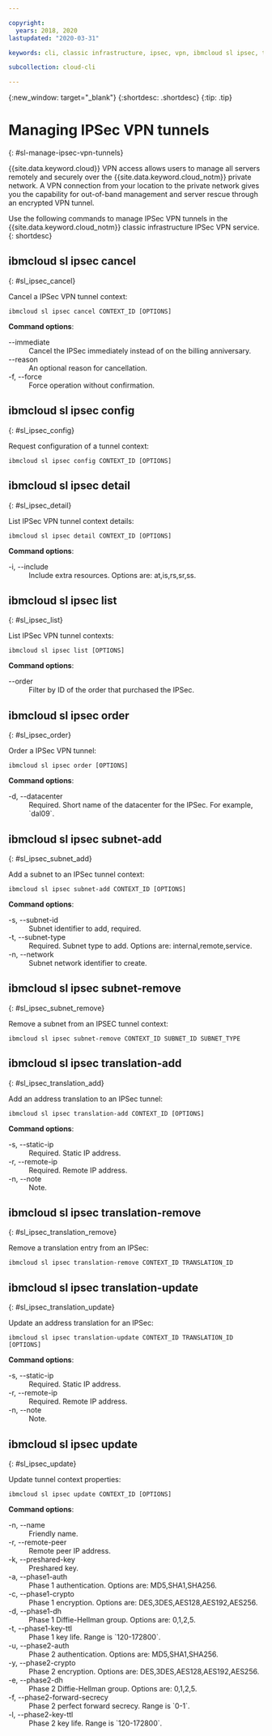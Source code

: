 ```yaml
---

copyright:
  years: 2018, 2020
lastupdated: "2020-03-31"

keywords: cli, classic infrastructure, ipsec, vpn, ibmcloud sl ipsec, tunnel, vpn access, encryption, vpn tunnel cli, ipsec vpn tunnel

subcollection: cloud-cli

---
```


{:new_window: target="_blank"}
{:shortdesc: .shortdesc}
{:tip: .tip}

# Managing IPSec VPN tunnels
{: #sl-manage-ipsec-vpn-tunnels}

{{site.data.keyword.cloud}} VPN access allows users to manage all servers remotely and securely over the {{site.data.keyword.cloud_notm}} private network. A VPN connection from your location to the private network gives you the capability for out-of-band management and server rescue through an encrypted VPN tunnel.

Use the following commands to manage IPSec VPN tunnels in the {{site.data.keyword.cloud_notm}} classic infrastructure IPSec VPN service.
{: shortdesc}

## ibmcloud sl ipsec cancel
{: #sl_ipsec_cancel}

Cancel a IPSec VPN tunnel context:
```
ibmcloud sl ipsec cancel CONTEXT_ID [OPTIONS]
```

<strong>Command options</strong>:
<dl>
<dt>--immediate</dt>
<dd>Cancel the IPSec immediately instead of on the billing anniversary.</dd>
<dt>--reason</dt>
<dd>An optional reason for cancellation.</dd>
<dt>-f, --force</dt>
<dd>Force operation without confirmation.</dd>
</dl>

## ibmcloud sl ipsec config
{: #sl_ipsec_config}

Request configuration of a tunnel context:
```
ibmcloud sl ipsec config CONTEXT_ID [OPTIONS]
```

## ibmcloud sl ipsec detail
{: #sl_ipsec_detail}

List IPSec VPN tunnel context details:
```
ibmcloud sl ipsec detail CONTEXT_ID [OPTIONS]
```

<strong>Command options</strong>:
<dl>
<dt>-i, --include</dt>
<dd>Include extra resources. Options are: at,is,rs,sr,ss.</dd>
</dl>

## ibmcloud sl ipsec list
{: #sl_ipsec_list}

List IPSec VPN tunnel contexts:
```
ibmcloud sl ipsec list [OPTIONS]
```

<strong>Command options</strong>:
<dl>
<dt>--order</dt>
<dd>Filter by ID of the order that purchased the IPSec.</dd>
</dl>

## ibmcloud sl ipsec order
{: #sl_ipsec_order}

Order a IPSec VPN tunnel:
```
ibmcloud sl ipsec order [OPTIONS]
```

<strong>Command options</strong>:
<dl>
<dt>-d, --datacenter</dt>
<dd>Required. Short name of the datacenter for the IPSec. For example, `dal09`.</dd>
</dl>

## ibmcloud sl ipsec subnet-add
{: #sl_ipsec_subnet_add}

Add a subnet to an IPSec tunnel context:
```
ibmcloud sl ipsec subnet-add CONTEXT_ID [OPTIONS]
```

<strong>Command options</strong>:
<dl>
<dt>-s, --subnet-id</dt>
<dd>Subnet identifier to add, required.</dd>
<dt>-t, --subnet-type</dt>
<dd>Required. Subnet type to add. Options are: internal,remote,service.</dd>
<dt>-n, --network</dt>
<dd>Subnet network identifier to create.</dd>
</dl>

## ibmcloud sl ipsec subnet-remove
{: #sl_ipsec_subnet_remove}

Remove a subnet from an IPSEC tunnel context:
```
ibmcloud sl ipsec subnet-remove CONTEXT_ID SUBNET_ID SUBNET_TYPE
```

## ibmcloud sl ipsec translation-add
{: #sl_ipsec_translation_add}

Add an address translation to an IPSec tunnel:
```
ibmcloud sl ipsec translation-add CONTEXT_ID [OPTIONS]
```

<strong>Command options</strong>:
<dl>
<dt>-s, --static-ip</dt>
<dd>Required. Static IP address.</dd>
<dt>-r, --remote-ip</dt>
<dd>Required. Remote IP address.</dd>
<dt>-n, --note</dt>
<dd>Note.</dd>
</dl>

## ibmcloud sl ipsec translation-remove
{: #sl_ipsec_translation_remove}

Remove a translation entry from an IPSec:
```
ibmcloud sl ipsec translation-remove CONTEXT_ID TRANSLATION_ID
```

## ibmcloud sl ipsec translation-update
{: #sl_ipsec_translation_update}

Update an address translation for an IPSec:
```
ibmcloud sl ipsec translation-update CONTEXT_ID TRANSLATION_ID [OPTIONS]
```

<strong>Command options</strong>:
<dl>
<dt>-s, --static-ip</dt>
<dd>Required. Static IP address.</dd>
<dt>-r, --remote-ip</dt>
<dd>Required. Remote IP address.</dd>
<dt>-n, --note</dt>
<dd>Note.</dd>
</dl>

## ibmcloud sl ipsec update
{: #sl_ipsec_update}

Update tunnel context properties:
```
ibmcloud sl ipsec update CONTEXT_ID [OPTIONS]
```

<strong>Command options</strong>:
<dl>
<dt>-n, --name</dt>
<dd>Friendly name.</dd>
<dt>-r, --remote-peer</dt>
<dd>Remote peer IP address.</dd>
<dt>-k, --preshared-key</dt>
<dd>Preshared key.</dd>
<dt>-a, --phase1-auth</dt>
<dd>Phase 1 authentication. Options are: MD5,SHA1,SHA256.</dd>
<dt>-c, --phase1-crypto</dt>
<dd>Phase 1 encryption. Options are: DES,3DES,AES128,AES192,AES256.</dd>
<dt>-d, --phase1-dh</dt>
<dd>Phase 1 Diffie-Hellman group. Options are: 0,1,2,5.</dd>
<dt>-t, --phase1-key-ttl</dt>
<dd>Phase 1 key life. Range is `120-172800`.</dd>
<dt>-u, --phase2-auth</dt>
<dd>Phase 2 authentication. Options are: MD5,SHA1,SHA256.</dd>
<dt>-y, --phase2-crypto</dt>
<dd>Phase 2 encryption. Options are: DES,3DES,AES128,AES192,AES256.</dd>
<dt>-e, --phase2-dh</dt>
<dd>Phase 2 Diffie-Hellman group. Options are: 0,1,2,5.</dd>
<dt>-f, --phase2-forward-secrecy</dt>
<dd>Phase 2 perfect forward secrecy. Range is `0-1`.</dd>
<dt>-l, --phase2-key-ttl</dt>
<dd>Phase 2 key life. Range is `120-172800`.</dd>
</dl>

